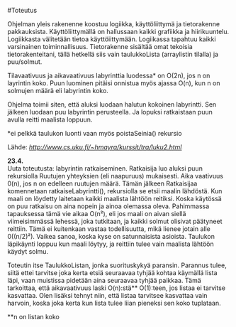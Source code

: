 <!-- font: brandon --> 
#Toteutus

Ohjelman yleis rakenenne koostuu logiikka, käyttöliittymä ja tietorakenne pakkauksista.
Käyttöliittymällä on hallussaan kaikki grafiikka ja hiirikuuntelu.
Logiikkasta välitetään tietoa käyttöiittymään. Logiikassa tapahtuu kaikki varsinainen toiminnallisuus. 
Tietorakenne sisältää omat tekoisia tietorakenteitani, tällä hetkellä siis vain taulukkoLista (arraylistin tilalla) ja puu/solmut.   

Tilavaativuus ja aikavaativuus labyrinttia luodessa* on O(2n), jos n on layrintin koko.
Puun luominen pitäisi onnistua myös ajassa O(n), kun n on solmujen määrä eli labyrintin koko.   

Ohjelma toimii siten, että aluksi luodaan halutun kokoinen labyrintti. Sen jälkeen luodaan puu labyrintin perusteella. Ja lopuksi ratkaistaan puun avulla reitti maalista loppuun.   


*ei pelkkä taulukon luonti vaan myös poistaSeinia() rekursio   

Lähde: *http://www.cs.uku.fi/~hmayra/kurssit/tra/luku2.html*

**23.4.**   
Uuta toteutusta: labyrintin ratkaiseminen.
Ratkaisija luo aluksi puun rekursiolla Ruutujen yhteyksien (eli naapuruus) mukaisesti. Aika vaativuus 0(n), jos n on edelleen ruutujen määrä. Tämän jälkeen Ratkaisijaa komennetaan ratkaiseLabyrintti(), rekursiolla se etsii maalin lähdöstä. Kun maali on löydetty laitetaan kaikki maalista lähtöön reitiksi. Koska käytössä on puu ratkaisu on aina nopein ja ainoa olemassa oleva. Pahimmassa tapauksessa tämä vie aikaa O(n²), eli jos maali on aivan siellä viimeisimmässä lehessä, joka tutkitaan, ja kaikki solmut olisivat päätyneet reittiin. Tämä ei kuitenkaan vastaa todellisuutta, mikä lienee jotain alle 0((n/2)²). Vaikea sanoa, koska kyse on satunnaisista asioista. Taulukon läpikäynti loppuu kun maali löytyy, ja reittiin tulee vain maalista lähtöön käydyt solmu.   

Toteutin itse TaulukkoListan, jonka suorituskykyä paransin. Parannus tulee, siitä ettei tarvitse joka kerta etsiä seuraavaa tyhjää kohtaa käymällä lista läpi, vaan muistissa pidetään aina seuraavaa tyhjää paikkaa. Tämä tarkoittaa, että aikavaativuus laski O(n):stä** O(1):teen, jos listaa ei tarvitse kasvattaa. Olen lisäksi tehnyt niin, että listaa tarvitsee kasvattaa vain harvoin, koska joka kerta kun lista tulee liian pieneksi sen koko tuplataan.   

**n on listan koko
